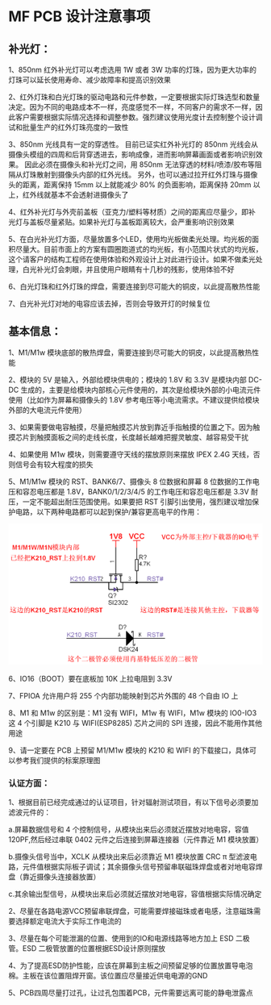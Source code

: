 

# MF PCB 设计注意事项


## 补光灯：

1、850nm 红外补光灯可以考虑选用 1W 或者 3W 功率的灯珠，因为更大功率的灯珠可以延长使用寿命、减少故障率和提高识别效果

2、红外灯珠和白光灯珠的驱动电路和元件参数，一定要根据实际灯珠选型和数量决定。因为不同的电路成本不一样，亮度感觉不一样，不同客户的需求不一样，因此客户需要根据实际情况选择和调整参数。强烈建议使用光度计去控制整个设计调试和批量生产的红外灯珠亮度的一致性

3、850nm 光线具有一定的穿透性。 目前已证实红外补光灯的 850nm 光线会从摄像头模组的四周和后背穿透进去，影响成像，进而影响屏幕画面或者影响识别效果。 因此必须在摄像头和补光灯之间，用 850nm 无法穿透的材料/喷漆/胶布等阻隔从灯珠散射到摄像头内部的红外光线。 另外，也可以通过拉开红外灯珠与摄像头的距离，距离保持 15mm 以上就能减少 80% 的负面影响，距离保持 20mm 以上，红外线就基本不会透射进摄像头了

4、红外补光灯与外壳前盖板（亚克力/塑料等材质）之间的距离应尽量少，即补光灯与盖板尽量紧贴。如果补光灯与盖板距离较大，会严重影响识别效果

5、在白光补光灯方面，尽量放置多个LED，使用均光板做柔光处理。均光板的面积尽量大。目前市面上的方案有圆圈跑道式的均光板，有小范围片状式的均光板，这个请客户的结构工程师在使用体验和外观设计上对此进行设计。如果不做柔光处理，白光补光灯会刺眼，并且使用户眼睛有十几秒的残影，使用体验不好

6、白光灯珠和红外灯珠的焊盘，需要连接到尽可能大的铜皮，以此提高散热性能

7、白光补光灯对地的电容应该去掉，否则会导致开灯的时候复位



## 基本信息：

1、M1/M1w 模块底部的散热焊盘，需要连接到尽可能大的铜皮，以此提高散热性能

2、模块的 5V 是输入，外部给模块供电的；模块的 1.8V 和 3.3V 是模块内部 DC-DC 生成的，主要是给模块内部核心元件使用的，其次是给模块外部的小电流元件使用（比如作为屏幕和摄像头的 1.8V 参考电压等小电流需求。不建议提供给模块外部的大电流元件使用）

3、如果需要做电容触摸，尽量把触摸芯片放到靠近手指触摸的位置之下。因为触摸芯片到触摸面板之间的走线长度，长度越长越难把握灵敏度、越容易受干扰

4、如果使用 M1w 模块，则需要遵守天线的摆放原则来摆放 IPEX 2.4G 天线，否则信号会有较大程度的损失

5、M1/M1w 模块的 RST、BANK6/7、摄像头 8 位数据和屏幕 8 位数据的工作电压和容忍电压都是 1.8V，BANK0/1/2/3/4/5 的工作电压和容忍电压都是 3.3V 耐压，一定不能超出耐压范围使用。如果要把 RST 引脚引出使用，强烈建议增加保护电路，以下两种电路都可以起到保护/兼容更高电平的作用：

![](../../assets/other/mf_precautions.png)

6、IO16（BOOT）要在底板加 10K 上拉电阻到 3.3V

7、FPIOA 允许用户将 255 个内部功能映射到芯片外围的 48 个自由 IO 上

8、M1 和 M1w 的区别是：M1 没有 WIFI，M1w 有 WIFI，M1w 模块的 IO0-IO3 这 4 个引脚是 K210 与 WIFI(ESP8285) 芯片之间的 SPI 连接，因此不能用作其他用途

9、请一定要在 PCB 上预留 M1/M1w 模块的 K210 和 WIFI 的下载接口，具体可以参考我们提供的标案原理图

### 认证方面：


1、根据目前已经完成通过的认证项目，针对辐射测试项目，有以下信号必须要加滤波元件的：

a.屏幕数据信号和 4 个控制信号，从模块出来后必须就近摆放对地电容，容值 120PF,然后经过串联 0402 元件之后连接到屏幕连接器（元件靠近 M1 模块放置）
  
b.摄像头信号当中，XCLK 从模块出来后必须靠近 M1 模块放置 CRC π 型滤波电路，元件值根据实际板子调试；其余摄像头信号预留串联磁珠焊盘或者对地电容焊盘（靠近摄像头连接器放置）
  
c.其余输出型信号，从模块出来后必须就近摆放对地电容，容值根据实际情况确定


2、尽量在各路电源VCC预留串联焊盘，可能需要焊接磁珠或者电感，注意磁珠需要选择额定电流大于实际工作电流的

3、尽量在每个可能泄漏的位置、使用到的IO和电源线路等地方加上 ESD 二极管。ESD 二极管放置的位置根据ESD设计原则摆放

4、为了提高ESD防护性能，应该在屏幕到主板之间预留足够的位置放置导电泡棉。主板在该位置阻焊开窗。该位置应尽量接近供电电源的GND

5、PCB四周尽量打过孔，让过孔包围着PCB，元件需要远离可能的静电泄露点
